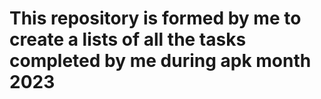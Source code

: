 # This repository is formed by me to create a lists of all the tasks completed by me during apk month 2023
